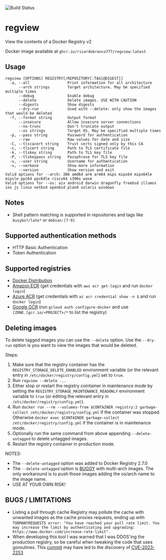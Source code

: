 ![Build Status](https://github.com/ricardobranco777/xhash/actions/workflows/ci.yml/badge.svg)

# regview

View the contents of a Docker Registry v2

Docker image available at `ghcr.io/ricardobranco777/regview:latest`

## Usage

```
regview [OPTIONS] REGISTRY[/REPOSITORY[:TAG|@DIGEST]]
  -a, --all                 Print information for all architecture
      --arch strings        Target architecture. May be specified multiple times
      --debug               Enable debug
      --delete              Delete images. USE WITH CAUTION
      --digests             Show digests
      --dry-run             Used with --delete: only show the images that would be deleted
  -f, --format string       Output format
      --insecure            Allow insecure server connections
      --no-trunc            Don't truncate output
      --os strings          Target OS. May be specified multiple times
  -p, --pass string         Password for authentication
      --raw                 Raw values for date and size
  -C, --tlscacert string    Trust certs signed only by this CA
  -c, --tlscert string      Path to TLS certificate file
  -k, --tlskey string       Path to TLS key file
  -P, --tlskeypass string   Passphrase for TLS key file
  -u, --user string         Username for authentication
  -v, --verbose             Show more information
      --version             Show version and exit
Valid options for --arch: 386 amd64 arm arm64 mips mips64 mips64le mipsle ppc64 ppc64le riscv64 s390x wasm
Valid options for --os: aix android darwin dragonfly freebsd illumos ios js linux netbsd openbsd plan9 solaris windows
```

## Notes

- Shell pattern matching is supported in repositories and tags like `busybo?/late*` or `debian:[7-9]`

## Supported authentication methods

- HTTP Basic Authentication
- Token Authentication

## Supported registries

- [Docker Distribution](https://github.com/distribution/distribution)
- [Amazon ECR](https://aws.amazon.com/blogs/compute/authenticating-amazon-ecr-repositories-for-docker-cli-with-credential-helper/) (get credentials with `aws ecr get-login` and run `docker login`)
- [Azure ACR](https://docs.microsoft.com/en-us/azure/container-registry/container-registry-faq) (get credentials with `az acr credential show -n $` and run `docker login`)
- [Google GCR](https://cloud.google.com/container-registry/docs/advanced-authentication) (run `gcloud auth configure-docker` and use `[ZONE.]gcr.io/<PROJECT>/*` to list the registry)

## Deleting images

To delete tagged images you can use the `--delete` option.  Use the `--dry-run` option is you want to view the images that would be deleted.

Steps:
1. Make sure that the registry container has the `REGISTRY_STORAGE_DELETE_ENABLED` environment variable (or the relevant entry in `/etc/docker/registry/config.yml`) set to `true`.
1. Run `regview --delete ...`
1. Either stop or restart the registry cointainer in maintenance mode by setting the `REGISTRY_STORAGE_MAINTENANCE_READONLY` environment variable to `true` (or editing the relevant entry in `/etc/docker/registry/config.yml`).
1. Run `docker run --rm --volumes-from $CONTAINER registry:2 garbage-collect /etc/docker/registry/config.yml` if the container was stopped. Otherwise `docker exec $CONTAINER garbage-collect /etc/docker/registry/config.yml` if the container is in maintenance mode.
1. Optionally run the same command from above appending `--delete-untagged` to delete untagged images.
1. Restart the registry container in production mode.

NOTES:
- The `--delete-untagged` option was added to Docker Registry 2.7.0
- The `--delete-untagged` option is [BUGGY](https://github.com/distribution/distribution/issues/3178) with multi-arch images. The only workaround is to  push those images adding the os/arch name to the image name.
- USE AT YOUR OWN RISK!

## BUGS / LIMITATIONS

- Listing a pull through cache Registry may pollute the cache with unwanted images as the cache proxies requests, ending up with `TOOMANYREQUESTS error: "You have reached your pull rate limit. You may increase the limit by authenticating and upgrading: https://www.docker.com/increase-rate-limit".`
- When developing this tool I was warned that I was DDOS'ing the production registry, so be careful when tweaking the code that uses goroutines.  This [commit](https://github.com/ricardobranco777/regview/commit/3c827e88940056f005387f8b5b13315d5b0e1e5f) may have led to the discovery of [CVE-2023-2253](https://bugzilla.suse.com/show_bug.cgi?id=1207705)
